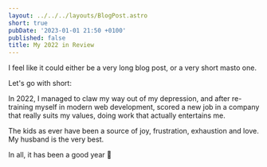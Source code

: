 ```yaml
---
layout: ../../../layouts/BlogPost.astro
short: true
pubDate: '2023-01-01 21:50 +0100'
published: false
title: My 2022 in Review
---
```

I feel like it could either be a very long blog post, or a very short masto one.

Let's go with short:

In 2022, I managed to claw my way out of my depression, and after re-training myself in modern web development, scored a new job in a company that really suits my values, doing work that actually entertains me.

The kids as ever have been a source of joy, frustration, exhaustion and love. My husband is the very best.

In all, it has been a good year 🥰
